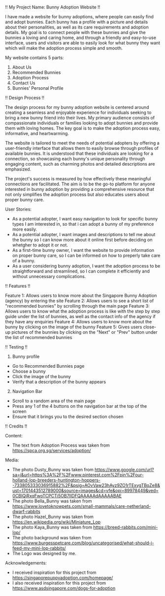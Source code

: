 !! My Project Name: Bunny Adoption Website !!

I have made a website for bunny adoptions, where people can easily find and adopt bunnies. Each bunny has a profile with a picture and details about their personalities, as well as its care requirements and adoption details. My goal is to connect people with these bunnies and give the bunnies a loving and caring home, and through a friendly and easy-to-use interface, users and visitors are able to easily look for what bunny they want which will make the adoption process simple and smooth.

My website contains 5 parts:
1. About Us
2. Recommended Bunnies
3. Adoption Process
4. Contact Us
5. Bunnies' Personal Profile


!! Design Process !!

The design process for my bunny adoption website is centered around creating a seamless and enjoyable experience for individuals seeking to bring a new bunny friend into their lives. My primary audience consists of compassionate individuals or families looking to adopt bunnies and provide them with loving homes. The key goal is to make the adoption process easy, informative, and heartwarming.

The website is tailored to meet the needs of potential adopters by offering a user-friendly interface that allows them to easily browse through profiles of available bunnies. It is understood that these individuals are looking for a connection, so showcasing each bunny's unique personality through engaging content, such as charming photos and detailed descriptions are emphasized.

The project's success is measured by how effectively these meaningful connections are facilitated. The aim is to be the go-to platform for anyone interested in bunny adoption by providing a comprehensive resource that not only simplifies the adoption process but also educates users about proper bunny care.

User Stories:
- As a potential adopter, I want easy navigation to look for specific bunny types I am interested in, so that i can adopt a bunny of my preference more easily.
- As a potential adopter, I want images and descriptions to tell me about the bunny so I can know more about it online first before deciding on whetgher to adopt it or not.
- As a first-time bunny owner, I want the website to provide information on proper bunny care, so I can be informed on how to preperly take care of a bunny.
- As a user considering bunny adoption, I want the adoption process to be straightforward and streamlined, so I can complete it efficiently and without unnecessary complications.


!! Features !!

Feature 1: Allows users to know more about the Singapore Bunny Adoption (agency) by entering the site
Feature 2: Allows users to see a short list of "recommended bunnies" by scrolling through the main page
Feature 3: Allows users to know what the adoption process is like with the step by step guide under the list of bunnies, as well as the contact info of the agency if they have any enquiries
Feature 4: Allows users to know more about the bunny by clicking on the image of the bunny
Feature 5: Gives users close-up pictures of the bunnies by clicking on the "Next" or "Prev" button under the list of recommended bunnies


!! Testing !!

1. Bunny profile
- Go to Recommended Bunnies page
- Choose a bunny
- Click the image of the bunny
- Verify that a description of the bunny appears

2. Navigation Bar 
- Scroll to a random area of the main page
- Press any 1 of the 4 buttons on the navigation bar at the top of the screen
- Ensure that it brings you to the desired section chosen

!! Credits !!

Content:
- The text from Adoption Process was taken from https://spca.org.sg/services/adoption/

Media:
- The photo Dusty_Bunny was taken from https://www.google.com/url?sa=i&url=https%3A%2F%2Fwww.pinterest.com%2Fpin%2Four-holland-lop-breeders-huntington-hoppers--733805333036915882%2F&psig=AOvVaw23hAyz9ZO1rTExvgTBoZe8&ust=1701443512789000&source=images&cd=vfe&opi=89978449&ved=0CBIQjRxqFwoTCPCTi5OB7IIDFQAAAAAdAAAAABAE
- The photo Bella_Bunny was taken from https://www.lovetoknowpets.com/small-mammals/care-netherland-dwarf-rabbits
- The photo Hazel_Bunny was taken from https://en.wikipedia.org/wiki/Miniature_Lop
- The photo Kaya_Bunny was taken from https://breed-rabbits.com/mini-lop/
- The photo background was taken from https://www.burgesspetcare.com/blog/uncategorised/what-should-i-feed-my-mini-lop-rabbits/
- The Logo was designed by me.

Acknowledgements:
- I received inspiration for this project from https://singaporepuppyadoption.com/homepage/
- I also received inspiration for this project from https://www.asdsingapore.com/dogs-for-adoption

